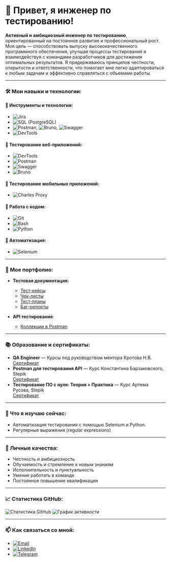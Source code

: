 # 👋 Привет, я инженер по тестированию!

**Активный и амбициозный инженер по тестированию**, ориентированный на постоянное развитие и профессиональный рост.  
Моя цель — способствовать выпуску высококачественного программного обеспечения, улучшая процессы тестирования и взаимодействуя с командами разработчиков для достижения оптимальных результатов. Я придерживаюсь принципов честности, открытости и ответственности, что помогает мне легко адаптироваться к любым задачам и эффективно справляться с объемами работы.

---

### 🛠 Мои навыки и технологии:

#### 🔹 **Инструменты и технологии**:
- ![Jira](https://img.shields.io/badge/-Jira-0052CC?style=flat-square&logo=jira&logoColor=white)
- ![SQL (PostgreSQL)](https://img.shields.io/badge/-PostgreSQL-336791?style=flat-square&logo=postgresql&logoColor=white)
- ![Postman](https://img.shields.io/badge/-Postman-FF6C37?style=flat-square&logo=postman&logoColor=white), ![Bruno](https://img.shields.io/badge/-Bruno-blueviolet?style=flat-square), ![Swagger](https://img.shields.io/badge/-Swagger-%23Clojure?style=flat-square&logo=swagger&logoColor=white)
- ![DevTools](https://img.shields.io/badge/-DevTools-orange?style=flat-square&logo=google-chrome&logoColor=white)

#### 🔹 **Тестирование веб-приложений**:
- ![DevTools](https://img.shields.io/badge/-DevTools-orange?style=flat-square&logo=google-chrome&logoColor=white)
- ![Postman](https://img.shields.io/badge/-Postman-FF6C37?style=flat-square&logo=postman&logoColor=white)
- ![Swagger](https://img.shields.io/badge/-Swagger-%23Clojure?style=flat-square&logo=swagger&logoColor=white)
- ![Bruno](https://img.shields.io/badge/-Bruno-blueviolet?style=flat-square)

#### 🔹 **Тестирование мобильных приложений**:
- ![Charles Proxy](https://img.shields.io/badge/-Charles_Proxy-007ACC?style=flat-square)

#### 🔹 **Работа с кодом**:
- ![Git](https://img.shields.io/badge/-Git-F05032?style=flat-square&logo=git&logoColor=white)
- ![Bash](https://img.shields.io/badge/-Bash-4EAA25?style=flat-square&logo=gnu-bash&logoColor=white)
- ![Python](https://img.shields.io/badge/-Python-3776AB?style=flat-square&logo=python&logoColor=white)

#### 🔹 **Автоматизация**:
- ![Selenium](https://img.shields.io/badge/-Selenium-43B02A?style=flat-square&logo=selenium&logoColor=white)

---

### 📂 Мое портфолио:

- **Тестовая документация**:
  - [Тест-кейсы]()
  - [Чек-листы]()
  - [Тест-планы]()
  - [Баг-репорты]()

- **API тестирование**:
  - [Коллекции в Postman]()

---

### 📚 Образование и сертификаты:

- **QA Engineer** — Курсы под руководством ментора Кротова Н.В.  
  [Сертификат](ссылка_на_сертификат)
- **Postman для тестирования API** — Курс Константина Барзаковского, Stepik  
  [Сертификат](ссылка_на_сертификат)
- **Тестирование ПО с нуля: Теория + Практика** — Курс Артема Русова, Stepik  
  [Сертификат](ссылка_на_сертификат)

---

### 🌱 Что я изучаю сейчас:
- Автоматизация тестирования с помощью Selenium и Python.
- Регулярные выражения (regular expressions)

---

### 💼 Личные качества:
- Честность и амбициозность
- Обучаемость и стремление к новым знаниям
- Исполнительность и пунктуальность
- Умение работать в команде
- Постоянное повышение квалификации

---

### 📈 Статистика GitHub:

![Статистика GitHub](https://github-readme-stats.vercel.app/api?username=YOUR_USERNAME&show_icons=true&theme=dark)
![График активности](https://github-profile-summary-cards.vercel.app/api/cards/profile-details?username=YOUR_USERNAME&theme=github_dark)

---

### 📫 Как связаться со мной:

- [![Email](https://img.shields.io/badge/Email-D14836?style=flat-square&logo=gmail&logoColor=white)](mailto:s_a_elizarov@mail.ru)
- [![LinkedIn](https://img.shields.io/badge/-LinkedIn-0077B5?style=flat-square&logo=linkedin&logoColor=white)](https://www.linkedin.com/in/one-one-five/)
- [![Telegram](https://img.shields.io/badge/Telegram-2CA5E0?style=flat-square&logo=telegram&logoColor=white)](https://t.me/one_one_five)

